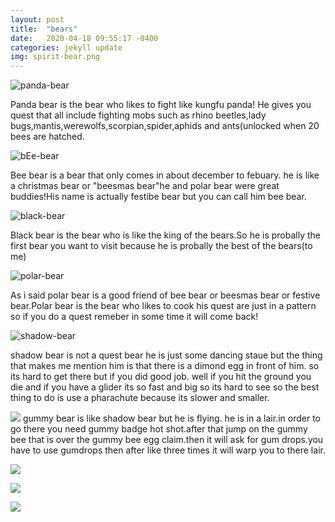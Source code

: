 ```yaml
---
layout: post
title:  "bears"
date:   2020-04-18 09:55:17 -0400
categories: jekyll update
img: spirit-bear.png
---
```


![panda-bear]({{site.baseurl}}/images/panda-bear.png)

Panda bear is the bear who likes to fight like kungfu panda!
He gives you quest that all include fighting mobs such as rhino
beetles,lady bugs,mantis,werewolfs,scorpian,spider,aphids and
ants(unlocked when 20 bees are hatched.

![bEe-bear]({{site.baseurl}}/images/bee-bear.png)

Bee bear is a bear that only comes in about december to febuary.
he is like a christmas bear or "beesmas bear"he and polar bear were
great buddies!His name is actually festibe bear but you can call
him bee bear.

![black-bear]({{site.baseurl}}/images/black-bear.png)

Black bear is the bear who is like the king of
the bears.So he is probally the first bear you
want to visit because he is probally the best
of the bears(to me)

![polar-bear]({{site.baseurl}}/images/polar-bear.png)

As i said polar bear is a good friend of bee
bear or beesmas bear or festive bear.Polar bear
is the bear who likes to cook his quest are just
in a pattern so if you do a quest remeber in some
time it will come back!


![shadow-bear]({{site.baseurl}}/images/shadow-bear.png)

shadow bear is not a quest bear he is just some
dancing staue but the thing that makes me mention
him is that there is a dimond egg in front of him.
so its hard to get there but if you did good job.
well if you hit the ground you die and if you
have a glider its so fast and big so its hard
to see so the best thing to do is use a pharachute
because its slower and smaller.

![]({{site.baseurl}}/images/gummy-bear.jpg)
gummy bear is like shadow bear but he is flying.
he is in a lair.in order to go there you need gummy
badge hot shot.after that jump on the gummy bee that
is over the gummy bee egg claim.then it will ask for 
gum drops.you have to use gumdrops then after like 
three times it will warp you to there lair.

![]({{site.baseurl}}/images/sun-bear.png)

![]({{site.baseurl}}/images/mother-bear.png)

![]({{site.baseurl}}/images/spirit-bear.png)


